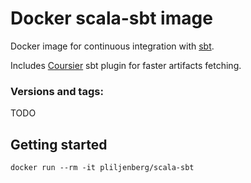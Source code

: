 # Docker scala-sbt image

Docker image for continuous integration with [sbt](http://www.scala-sbt.org/).

Includes [Coursier](https://github.com/alexarchambault/coursier) sbt plugin for faster artifacts fetching.

### Versions and tags:
TODO

## Getting started

    docker run --rm -it pliljenberg/scala-sbt
